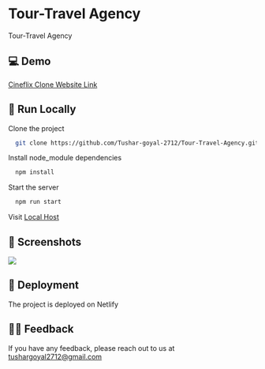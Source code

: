 
#  Tour-Travel Agency

Tour-Travel Agency



## 💻 Demo

[Cineflix Clone Website Link](https://tour-travel-agency-by-tushar.netlify.app/)


## 📍 Run Locally

Clone the project

```bash
  git clone https://github.com/Tushar-goyal-2712/Tour-Travel-Agency.git
```

Install node_module dependencies

```bash
  npm install
```

Start the server
```bash
  npm run start
```

Visit [Local Host](http://localhost/)


## 📍 Screenshots

![](https://github.com/Tushar-goyal-2712/Cineflix-Website-clone/blob/5b833a3d516c89b04d52bfa75f07d59ad6ff6b08/Screenshots/cineflix-movie.png)

## 📍 Deployment

The project is deployed on Netlify

## 👨‍💻 Feedback

If you have any feedback, please reach out to us at tushargoyal2712@gmail.com
